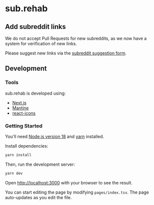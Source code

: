 # sub.rehab

## Add subreddit links

We do not accept Pull Requests for new subreddits, as we now have a system for verification of new links.

Please suggest new links via the [subreddit suggestion form](https://sub.rehab/submit-link/).


## Development

### Tools

sub.rehab is developed using:
- [Next.js](https://nextjs.org/)
- [Mantine](https://mantine.dev/)
- [react-icons](https://react-icons.github.io/react-icons/)

### Getting Started

You'll need [Node.js version 18](https://nodejs.org/en/) and [yarn](https://classic.yarnpkg.com/lang/en/docs/install/#mac-stable) installed.

Install dependencies:
```bash
yarn install
```

Then, run the development server:

```bash
yarn dev
```

Open [http://localhost:3000](http://localhost:3000) with your browser to see the result.

You can start editing the page by modifying `pages/index.tsx`. The page auto-updates as you edit the file.
